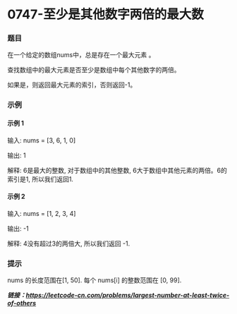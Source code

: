 # 0747-至少是其他数字两倍的最大数

### 题目

在一个给定的数组nums中，总是存在一个最大元素 。

查找数组中的最大元素是否至少是数组中每个其他数字的两倍。

如果是，则返回最大元素的索引，否则返回-1。

### 示例

#### 示例 1

输入: nums = [3, 6, 1, 0]

输出: 1

解释: 6是最大的整数, 对于数组中的其他整数, 6大于数组中其他元素的两倍。6的索引是1, 所以我们返回1.
 
#### 示例 2

输入: nums = [1, 2, 3, 4]

输出: -1

解释: 4没有超过3的两倍大, 所以我们返回 -1.
 

### 提示

nums 的长度范围在[1, 50].
每个 nums[i] 的整数范围在 [0, 99].

***链接：https://leetcode-cn.com/problems/largest-number-at-least-twice-of-others***
